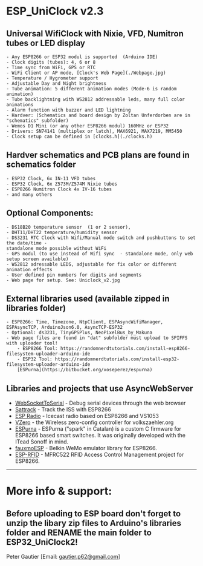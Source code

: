 
# ESP_UniClock v2.3

## Universal WifiClock with Nixie, VFD, Numitron tubes or LED display
	- Any ESP8266 or ESP32 modul is supported  (Arduino IDE)
	- Clock digits (tubes): 4, 6 or 8
	- Time sync from WiFi, GPS or RTC
	- WiFi Client or AP mode, [Clock's Web Page](./Webpage.jpg)
	- Temperature / Hygrometer support
	- Adjustable Day and Night brightness
	- Tube animation: 5 different animation modes (Mode-6 is random animation)
	- Tube backlightning with WS2812 addressable leds, many full color animations 
	- Alarm function with buzzer and LED lightning
	- Hardver: (Schematics and board design by Zoltan Unferdorben are in "schematics" subfolder)
	- Wemos D1 Mini (or any other ESP8266 modul) 160MHz or ESP32 
	- Drivers: SN74141 (multiplex or latch), MAX6921, MAX7219, MM5450
	- Clock setup can be defined in [clocks.h](./clocks.h)

## Hardver schematics and PCB plans are found in schematics folder 
	- ESP32 Clock, 6x IN-11 VFD tubes
	- ESP32 Clock, 6x Z573M/Z574M Nixie tubes
	- ESP8266 Numitron Clock 4x IV-16 tubes
	- and many others

## Optional Components:
	- DS18B20 temperature sensor  (1 or 2 sensor), 
	- DHT11/DHT22 temperature/humidity sensor
	- DS3231 RTC Clock with Wifi/Manual mode switch and pushbuttons to set the date/time - 
	standalone mode possible without WiFi
	- GPS modul (to use instead of Wifi sync  - standalone mode, only web setup screen available)
	- WS2812 adressable LEDS, adjustable for fix color or different animation effects
	- User defined pin numbers for digits and segments
	- Web page for setup. See: Uniclock_v2.jpg

## External libraries used (available zipped in libraries folder)
	- ESP8266: Time, Timezone, NtpClient, ESPAsyncWifiManager, ESPAsyncTCP, ArduinoJson6.0, AsyncTCP-ESP32 
	- Optional: ds3231, TinyGPSPlus, NeoPixelBus_by_Makuna
	- Web page files are found in "dat" subfolder must upload to SPIFFS with uploader tool!
		- ESP8266 Tool: https://randomnerdtutorials.com/install-esp8266-filesystem-uploader-arduino-ide
		- ESP32 Tool: https://randomnerdtutorials.com/install-esp32-filesystem-uploader-arduino-ide
		[ESPurna](https://bitbucket.org/xoseperez/espurna) 
		
## Libraries and projects that use AsyncWebServer
- [WebSocketToSerial](https://github.com/hallard/WebSocketToSerial) - Debug serial devices through the web browser
- [Sattrack](https://github.com/Hopperpop/Sattrack) - Track the ISS with ESP8266
- [ESP Radio](https://github.com/Edzelf/Esp-radio) - Icecast radio based on ESP8266 and VS1053
- [VZero](https://github.com/andig/vzero) - the Wireless zero-config controller for volkszaehler.org
- [ESPurna](https://bitbucket.org/xoseperez/espurna) - ESPurna ("spark" in Catalan) is a custom C firmware for ESP8266 based smart switches. It was originally developed with the ITead Sonoff in mind.
- [fauxmoESP](https://bitbucket.org/xoseperez/fauxmoesp) - Belkin WeMo emulator library for ESP8266.
- [ESP-RFID](https://github.com/omersiar/esp-rfid) - MFRC522 RFID Access Control Management project for ESP8266.
		
--------------------------------------------------------------------------------------------------------
# More info & support:
## Before uploading to ESP board don't forget to unzip the libary zip files to Arduino's libraries folder and RENAME the main folder to ESP32_UniClock2!
Peter Gautier [Email: gautier.p62@gmail.com]

